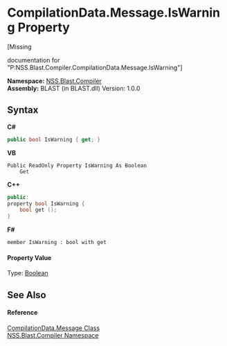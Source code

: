 # CompilationData.Message.IsWarning Property 
 

\[Missing <summary> documentation for "P:NSS.Blast.Compiler.CompilationData.Message.IsWarning"\]

**Namespace:**&nbsp;<a href="26a25caa-f50b-92ad-f15c-dbb9db1493ae.md">NSS.Blast.Compiler</a><br />**Assembly:**&nbsp;BLAST (in BLAST.dll) Version: 1.0.0

## Syntax

**C#**<br />
``` C#
public bool IsWarning { get; }
```

**VB**<br />
``` VB
Public ReadOnly Property IsWarning As Boolean
	Get
```

**C++**<br />
``` C++
public:
property bool IsWarning {
	bool get ();
}
```

**F#**<br />
``` F#
member IsWarning : bool with get

```


#### Property Value
Type: <a href="https://docs.microsoft.com/dotnet/api/system.boolean" target="_blank" rel="noopener noreferrer">Boolean</a>

## See Also


#### Reference
<a href="e67b54fe-fb86-7ae8-d46e-8efaf40ec157.md">CompilationData.Message Class</a><br /><a href="26a25caa-f50b-92ad-f15c-dbb9db1493ae.md">NSS.Blast.Compiler Namespace</a><br />